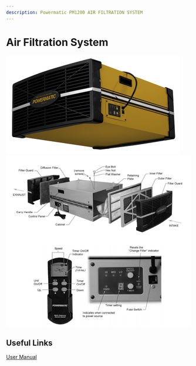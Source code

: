 ```yaml
---
description: Powermatic PM1200 AIR FILTRATION SYSTEM
---
```


# Air Filtration System

<div align="left">

<img src="../.gitbook/assets/image (23).png" alt="">

</div>

<div align="left">

<img src="../.gitbook/assets/image (91).png" alt="">

</div>

## Useful Links

[User Manual](https://drive.google.com/open?id=1hFkLjLUlxyE5kZYSFNQ1Cpzk5\_mmMUHC)

